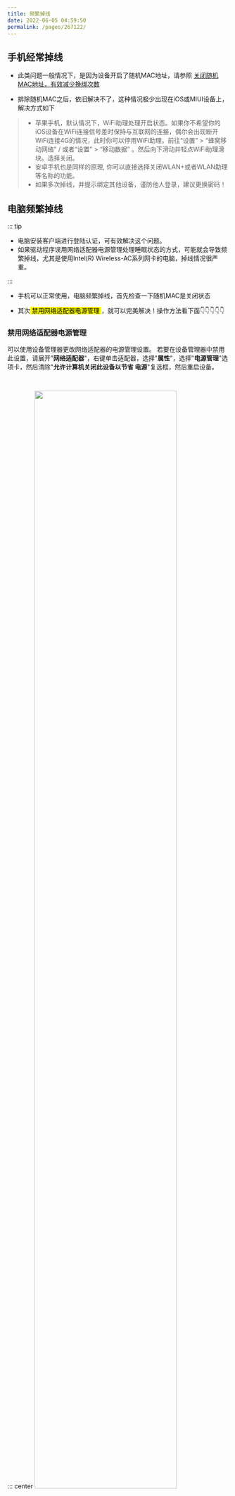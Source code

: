 ```yaml
---
title: 频繁掉线
date: 2022-06-05 04:59:50
permalink: /pages/267122/
---
```



## 手机经常掉线

- 此类问题一般情况下，是因为设备开启了随机MAC地址，请参照 [关闭随机MAC地址，有效减少换绑次数](/pages/22640f/#关闭随机mac地址-有效减少换绑次数)

- 排除随机MAC之后，依旧解决不了，这种情况极少出现在iOS或MIUI设备上，解决方式如下

> - 苹果手机，默认情况下，WiFi助理处理开启状态。如果你不希望你的iOS设备在WiFi连接信号差时保持与互联网的连接，偶尔会出现断开WiFi连接4G的情况，此时你可以停用WiFi助理。前往“设置” > “蜂窝移动网络” / 或者“设置” > “移动数据” 。然后向下滑动并轻点WiFi助理滑块。选择关闭。
> - 安卓手机也是同样的原理, 你可以直接选择关闭WLAN+或者WLAN助理等名称的功能。
> - 如果多次掉线，并提示绑定其他设备，谨防他人登录，建议更换密码！


## 电脑频繁掉线

::: tip 

- 电脑安装客户端进行登陆认证，可有效解决这个问题。
- 如果驱动程序误用网络适配器电源管理处理睡眠状态的方式，可能就会导致频繁掉线，尤其是使用Intel(R) Wireless-AC系列网卡的电脑，掉线情况很严重。

:::

- 手机可以正常使用，电脑频繁掉线，首先检查一下随机MAC是关闭状态

- 其次<mark> 禁用网络适配器电源管理 </mark>，就可以完美解决！操作方法看下面👇👇👇👇👇


### 禁用网络适配器电源管理

可以使用设备管理器更改网络适配器的电源管理设置。 若要在设备管理器中禁用此设置，请展开"**网络适配器**"，右键单击适配器，选择"**属性**"，选择"**电源管理**"选项卡，然后清除"**允许计算机关闭此设备以节省 电源**"复选框，然后重启设备。

<br>

::: center
<img src="https://image.gaoajia.com/i/2021/10/10/1ed75e699ec04.gif"  style="width:80%;">

#### 操作方法
:::


### 注册表编辑器在单台计算机中禁用网络适配器电源管理

::: danger 

- 但是在某些电脑（win7）中可能需要使用注册表禁用"允许计算机关闭此设备以节省 电源 网络适配器电源管理"设置。

- 注册表修改不当可能会出现严重问题，因此，请务必严格按照这些步骤操作。 为了加强保护，应先备份注册表，再进行修改。

:::

若要禁用单台计算机的网络适配器电源管理设置，请按照以下步骤操作：

  - 1.选择 "开始"，选择"运行"，在"打开"框中键入 regedit， 然后选择"确定 "。

  - 2.找到并选择以下注册表子项：
    ` HKEY_LOCAL_MACHINE\SYSTEM\CurrentControlSet\Control\Class\{4D36E972-E325-11CE-BFC1-08002bE10318}\DeviceNumber `
    
    > DeviceNumber 是网络适配器编号。 如果计算机上安装了单个网络适配器， 则 DeviceNumber 为 0001。
  - 3.选择 PnPCapabilities。
  - 4.在"编辑 "菜单 上，选择"修改 "。
  - 5.在"值数据" 框中，键入 24， 然后选择"确定 "。
    > 默认情况下，值 0 表示已启用网络适配器的电源管理。 值 24 将阻止 Windows 7 关闭网络适配器或使网络适配器将计算机从待机状态唤醒。
  - 6.在“文件”菜单上，选择“退出”。

